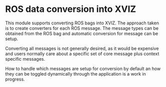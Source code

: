 # ROS data conversion into XVIZ

This module supports converting ROS bags into XVIZ. The approach taken is to create converters for
each ROS message. The message types can be obtained from the ROS bag and automatic conversion for
message can be setup.

Converting all messages is not generally desired, as it would be expensive and users normally care
about a specific set of core message plus context specific messages.

How to handle which messages are setup for conversion by default an how they can be toggled
dynamically through the application is a work in progress.
